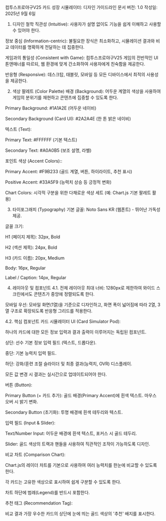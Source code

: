 컴투스프로야구V25 카드 성장 시뮬레이터: 디자인 가이드라인
문서 버전: 1.0
작성일: 2025년 9월 6일

1. 디자인 철학
직관성 (Intuitive): 사용자가 설명 없이도 기능을 쉽게 이해하고 사용할 수 있어야 한다.

정보 중심 (Information-centric): 불필요한 장식은 최소화하고, 시뮬레이션 결과와 비교 데이터를 명확하게 전달하는 데 집중한다.

게임과의 통일성 (Consistent with Game): 컴투스프로야구V25 게임의 전반적인 UI 톤앤매너를 따르되, 웹 환경에 맞게 간소화하여 사용자에게 친숙함을 제공한다.

반응형 (Responsive): 데스크탑, 태블릿, 모바일 등 모든 디바이스에서 최적의 사용성을 제공한다.

2. 색상 팔레트 (Color Palette)
배경 (Background): 어두운 계열의 색상을 사용하여 게임의 분위기를 재현하고 콘텐츠에 집중할 수 있도록 한다.

Primary Background: #1A1A2E (어두운 네이비)

Secondary Background (Card UI): #2A2A4E (한 톤 밝은 네이비)

텍스트 (Text):

Primary Text: #FFFFFF (기본 텍스트)

Secondary Text: #A0A0B5 (보조 설명, 라벨)

포인트 색상 (Accent Colors)::

Primary Accent: #F9B233 (골드 계열, 버튼, 하이라이트, 추천 표시)

Positive Accent: #33A5F9 (능력치 상승 등 긍정적 변화)

Chart Colors: 시각적 구분을 위한 다채로운 색상 세트 (예: Chart.js 기본 팔레트 활용)

3. 타이포그래피 (Typography)
기본 글꼴: Noto Sans KR (웹폰트) - 뛰어난 가독성 제공.

글꼴 크기:

H1 (페이지 제목): 32px, Bold

H2 (섹션 제목): 24px, Bold

H3 (카드 이름): 20px, Medium

Body: 16px, Regular

Label / Caption: 14px, Regular

4. 레이아웃 및 컴포넌트
4.1. 전체 레이아웃
최대 너비: 1280px로 제한하여 와이드 스크린에서도 콘텐츠가 중앙에 정렬되도록 한다.

모바일 우선: 모바일 화면(1열)을 기준으로 디자인하고, 화면 폭이 넓어짐에 따라 2열, 3열 구조로 확장되도록 반응형 그리드를 적용한다.

4.2. 핵심 컴포넌트
카드 시뮬레이터 UI (Card Simulator Pod):

하나의 카드에 대한 모든 정보 입력과 결과 출력이 이루어지는 독립된 컴포넌트.

상단: 선수 기본 정보 입력 필드 (텍스트, 드롭다운).

중단: 기본 능력치 입력 필드.

하단: 강화/훈련 조절 슬라이더 및 최종 결과(능력치, OVR) 디스플레이.

모든 값 변경 시 결과는 실시간으로 업데이트되어야 한다.

버튼 (Button):

Primary Button (+ 카드 추가): 골드 배경(Primary Accent)에 흰색 텍스트. 마우스 오버 시 밝기 변화.

Secondary Button (초기화): 투명 배경에 흰색 테두리와 텍스트.

입력 필드 (Input & Slider):

Text/Number Input: 어두운 배경에 흰색 텍스트, 포커스 시 골드 테두리.

Slider: 골드 색상의 트랙과 핸들을 사용하여 직관적인 조작이 가능하도록 디자인.

비교 차트 (Comparison Chart):

Chart.js의 레이더 차트를 기본으로 사용하여 여러 능력치를 한눈에 비교할 수 있도록 한다.

각 카드는 고유한 색상으로 표시하여 쉽게 구분할 수 있도록 한다.

차트 하단에 범례(Legend)를 반드시 포함한다.

추천 태그 (Recommendation Tag):

비교 결과 가장 우수한 카드의 상단에 눈에 띄는 골드 색상의 '추천' 배지를 표시한다.